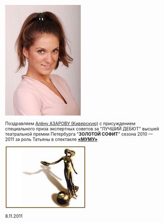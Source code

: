 [
![](image-01.jpg)
][0]


Поздравляем [Алёну АЗАРОВУ (Киверскую)][0] с присуждением специального приза экспертных советов за "ЛУЧШИЙ ДЕБЮТ" высшей театральной премии Петербурга "**ЗОЛОТОЙ СОФИТ**" сезона 2010 — 2011 за роль Татьяны в спектакле **[«МУМУ»][1]**


![](image-02.jpg)


8.11.2011

[0]: ../../person/alyona-azarova "Алёна Азарова"
[1]: ../../performance/krepostnaya-lyubov-mumu "Крепостная любовь (Муму)"